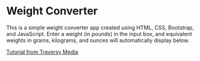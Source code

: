# Weight Converter

This is a simple weight converter app created using HTML, CSS, Bootstrap, and JavaScript. Enter a weight (in pounds) in the input box, and equivalent weights in grams, kilograms, and ounces will automatically display below.

[Tutorial from Traversy Media](https://www.youtube.com/watch?v=7l-ZAuU8TXc)